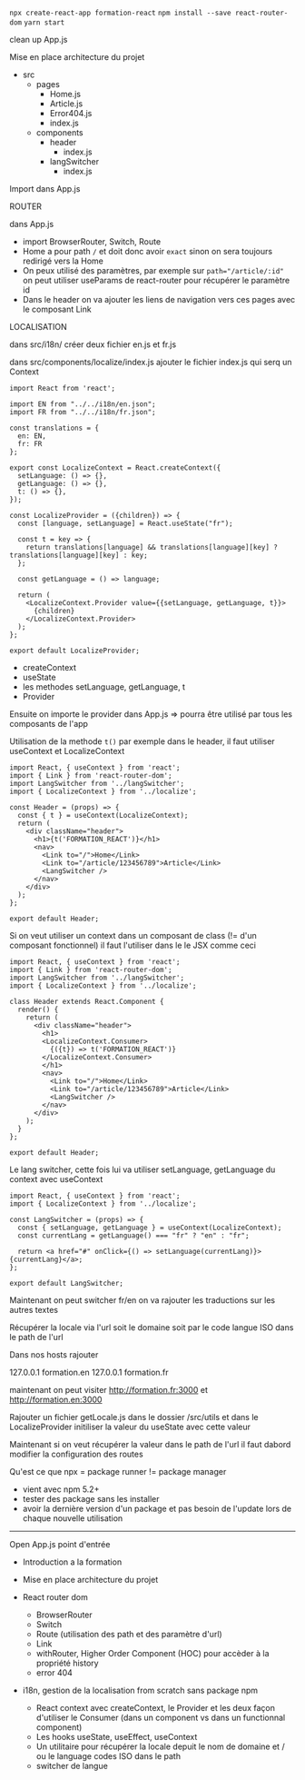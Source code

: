 
`npx create-react-app formation-react`
`npm install --save react-router-dom`
`yarn start`

clean up App.js

Mise en place architecture du projet

- src
  - pages
    - Home.js
    - Article.js
    - Error404.js
    - index.js
  - components
    - header
      - index.js
    - langSwitcher
      - index.js

Import dans App.js


ROUTER

dans App.js
- import BrowserRouter, Switch, Route
- Home a pour path `/` et doit donc avoir `exact` sinon on sera toujours redirigé vers la Home
- On peux utilisé des paramètres, par exemple sur `path="/article/:id"` on peut utiliser useParams de react-router pour récupérer le paramètre id
- Dans le header on va ajouter les liens de navigation vers ces pages avec le composant Link

LOCALISATION

dans src/i18n/ créer deux fichier en.js et fr.js

dans src/components/localize/index.js ajouter le fichier index.js qui serq un Context

```
import React from 'react';

import EN from "../../i18n/en.json";
import FR from "../../i18n/fr.json";

const translations = {
  en: EN,
  fr: FR
};

export const LocalizeContext = React.createContext({
  setLanguage: () => {},
  getLanguage: () => {},
  t: () => {},
});

const LocalizeProvider = ({children}) => {
  const [language, setLanguage] = React.useState("fr");

  const t = key => {
    return translations[language] && translations[language][key] ? translations[language][key] : key;
  };

  const getLanguage = () => language;

  return (
    <LocalizeContext.Provider value={{setLanguage, getLanguage, t}}>
      {children}
    </LocalizeContext.Provider>
  );
};

export default LocalizeProvider;
```

- createContext
- useState
- les methodes setLanguage, getLanguage, t
- Provider

Ensuite on importe le provider dans App.js => pourra être utilisé par tous les composants de l'app

Utilisation de la methode `t()` par exemple dans le header, il faut utiliser useContext et LocalizeContext

```
import React, { useContext } from 'react';
import { Link } from 'react-router-dom';
import LangSwitcher from '../langSwitcher';
import { LocalizeContext } from '../localize';

const Header = (props) => {
  const { t } = useContext(LocalizeContext);
  return (
    <div className="header">
      <h1>{t('FORMATION_REACT')}</h1>
      <nav>
        <Link to="/">Home</Link>
        <Link to="/article/123456789">Article</Link>
        <LangSwitcher />
      </nav>
    </div>
  );
};

export default Header;
```

Si on veut utiliser un context dans un composant de class (!= d'un composant fonctionnel) il faut l'utiliser dans le le JSX comme ceci
```
import React, { useContext } from 'react';
import { Link } from 'react-router-dom';
import LangSwitcher from '../langSwitcher';
import { LocalizeContext } from '../localize';

class Header extends React.Component {
  render() {
    return (
      <div className="header">
        <h1>
        <LocalizeContext.Consumer>
          {({t}) => t('FORMATION_REACT')}
        </LocalizeContext.Consumer>
        </h1>
        <nav>
          <Link to="/">Home</Link>
          <Link to="/article/123456789">Article</Link>
          <LangSwitcher />
        </nav>
      </div>
    );
  }
};

export default Header;
```

Le lang switcher, cette fois lui va utiliser setLanguage, getLanguage du context avec useContext

```
import React, { useContext } from 'react';
import { LocalizeContext } from '../localize';

const LangSwitcher = (props) => {
  const { setLanguage, getLanguage } = useContext(LocalizeContext);
  const currentLang = getLanguage() === "fr" ? "en" : "fr";

  return <a href="#" onClick={() => setLanguage(currentLang)}>{currentLang}</a>;
};

export default LangSwitcher;
```

Maintenant on peut switcher fr/en
on va rajouter les traductions sur les autres textes


Récupérer la locale via l'url soit le domaine soit par le code langue ISO dans le path de l'url

Dans nos hosts rajouter

127.0.0.1 formation.en
127.0.0.1 formation.fr

maintenant on peut visiter http://formation.fr:3000 et http://formation.en:3000

Rajouter un fichier getLocale.js dans le dossier /src/utils et dans le LocalizeProvider initiliser la valeur du useState avec cette valeur

Maintenant si on veut récupérer la valeur dans le path de l'url il faut dabord modifier la configuration des routes

Qu'est ce que npx = package runner != package manager
- vient avec npm 5.2+
- tester des package sans les installer
- avoir la dernière version d'un package et pas besoin de l'update lors de chaque nouvelle utilisation

----------------------

Open App.js point d'entrée


- Introduction a la formation

- Mise en place architecture du projet

- React router dom 
  - BrowserRouter
  - Switch
  - Route (utilisation des path et des paramètre d'url)
  - Link
  - withRouter, Higher Order Component (HOC) pour accèder à la propriété history
  - error 404

- i18n, gestion de la localisation from scratch sans package npm
  - React context avec createContext, le Provider et les deux façon d'utiliser le Consumer (dans un component vs dans un functionnal component)
  - Les hooks useState, useEffect, useContext
  - Un utilitaire pour récupérer la locale depuit le nom de domaine et / ou le language codes ISO dans le path
  - switcher de langue